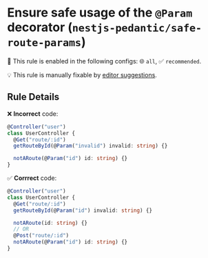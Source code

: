 # Ensure safe usage of the `@Param` decorator (`nestjs-pedantic/safe-route-params`)

💼 This rule is enabled in the following configs: 🌐 `all`, ✅ `recommended`.

💡 This rule is manually fixable by [editor suggestions](https://eslint.org/docs/latest/use/core-concepts#rule-suggestions).

<!-- end auto-generated rule header -->

## Rule Details

❌ **Incorrect** code:

```ts
@Controller("user")
class UserController {
  @Get("route/:id")
  getRouteById(@Param("invalid") invalid: string) {}

  notARoute(@Param("id") id: string) {}
}
```

✅ **Corrrect** code:

```ts
@Controller("user")
class UserController {
  @Get("route/:id")
  getRouteById(@Param("id") invalid: string) {}

  notARoute(id: string) {}
  // OR
  @Post("route/:id")
  notARoute(@Param("id") id: string) {}
}
```
